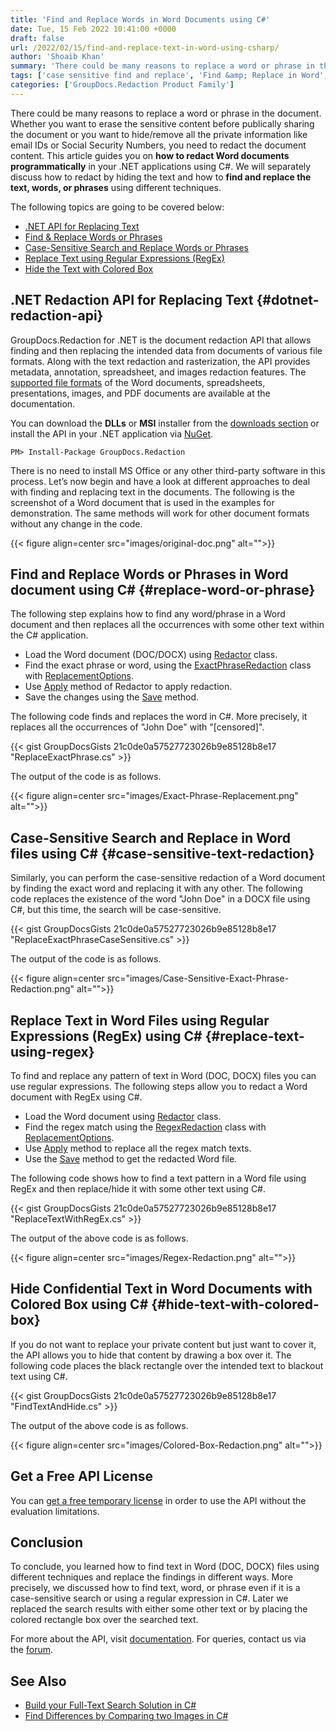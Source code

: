 ```yaml
---
title: 'Find and Replace Words in Word Documents using C#'
date: Tue, 15 Feb 2022 10:41:00 +0000
draft: false
url: /2022/02/15/find-and-replace-text-in-word-using-csharp/
author: 'Shoaib Khan'
summary: 'There could be many reasons to replace a word or phrase in the document. Whether you want to erase the sensitive content before publically sharing the document or you want to hide/remove all the private information like email IDs or Social Security Numbers, you need to redact the document content. This article guides you on **how to redact Word documents programmatically** in your .NET applications using C#. We will separately discuss how to redact by hiding the text and how to **find and replace the text, words, or phrases** using different techniques.'
tags: ['case sensitive find and replace', 'Find &amp; Replace in Word', 'Find and replace text', 'Redact in CSharp', 'Redact Word in CSharp', 'Replace words in CSharp', 'text redaction']
categories: ['GroupDocs.Redaction Product Family']
---
```


There could be many reasons to replace a word or phrase in the document. Whether you want to erase the sensitive content before publically sharing the document or you want to hide/remove all the private information like email IDs or Social Security Numbers, you need to redact the document content. This article guides you on **how to redact Word documents programmatically** in your .NET applications using C#. We will separately discuss how to redact by hiding the text and how to **find and replace the text, words, or phrases** using different techniques.

The following topics are going to be covered below:

*   [.NET API for Replacing Text](#dotnet-redaction-api)
*   [Find & Replace Words or Phrases](#replace-word-or-phrase)
*   [Case-Sensitive Search and Replace Words or Phrases](#case-sensitive-text-redaction)
*   [Replace Text using Regular Expressions (RegEx)](#replace-text-using-regex)
*   [Hide the Text with Colored Box](#hide-text-with-colored-box)

## .NET Redaction API for Replacing Text {#dotnet-redaction-api}

GroupDocs.Redaction for .NET is the document redaction API that allows finding and then replacing the intended data from documents of various file formats. Along with the text redaction and rasterization, the API provides metadata, annotation, spreadsheet, and images redaction features. The [supported file formats](https://docs.groupdocs.com/redaction/net/supported-document-formats/) of the Word documents, spreadsheets, presentations, images, and PDF documents are available at the documentation.

You can download the **DLLs** or **MSI** installer from the [downloads section](https://downloads.groupdocs.com/redaction) or install the API in your .NET application via [NuGet](https://www.nuget.org/packages/groupdocs.redaction).

```
PM> Install-Package GroupDocs.Redaction
```

There is no need to install MS Office or any other third-party software in this process. Let’s now begin and have a look at different approaches to deal with finding and replacing text in the documents. The following is the screenshot of a Word document that is used in the examples for demonstration. The same methods will work for other document formats without any change in the code.



{{< figure align=center src="images/original-doc.png" alt="">}}


## Find and Replace Words or Phrases in Word document using C# {#replace-word-or-phrase}

The following step explains how to find any word/phrase in a Word document and then replaces all the occurrences with some other text within the C# application.

*   Load the Word document (DOC/DOCX) using [Redactor](https://apireference.groupdocs.com/redaction/net/groupdocs.redaction/redactor) class.
*   Find the exact phrase or word, using the [ExactPhraseRedaction](https://apireference.groupdocs.com/redaction/net/groupdocs.redaction.redactions/exactphraseredaction) class with [ReplacementOptions](https://apireference.groupdocs.com/redaction/net/groupdocs.redaction.redactions/replacementoptions).
*   Use [Apply](https://apireference.groupdocs.com/redaction/net/groupdocs.redaction/redactor/methods/apply/index) method of Redactor to apply redaction.
*   Save the changes using the [Save](https://apireference.groupdocs.com/redaction/net/groupdocs.redaction/redactor/methods/save/index) method.

The following code finds and replaces the word in C#. More precisely, it replaces all the occurrences of "John Doe" with "\[censored\]".

{{< gist GroupDocsGists 21c0de0a57527723026b9e85128b8e17 "ReplaceExactPhrase.cs" >}}

The output of the code is as follows.



{{< figure align=center src="images/Exact-Phrase-Replacement.png" alt="">}}


## Case-Sensitive Search and Replace in Word files using C# {#case-sensitive-text-redaction}

Similarly, you can perform the case-sensitive redaction of a Word document by finding the exact word and replacing it with any other. The following code replaces the existence of the word "John Doe" in a DOCX file using C#, but this time, the search will be case-sensitive.

{{< gist GroupDocsGists 21c0de0a57527723026b9e85128b8e17 "ReplaceExactPhraseCaseSensitive.cs" >}}

The output of the code is as follows.



{{< figure align=center src="images/Case-Sensitive-Exact-Phrase-Redaction.png" alt="">}}


## Replace Text in Word Files using Regular Expressions (RegEx) using C# {#replace-text-using-regex}

To find and replace any pattern of text in Word (DOC, DOCX) files you can use regular expressions. The following steps allow you to redact a Word document with RegEx using C#.

*   Load the Word document using [Redactor](https://apireference.groupdocs.com/redaction/net/groupdocs.redaction/redactor) class.
*   Find the regex match using the [RegexRedaction](https://apireference.groupdocs.com/redaction/net/groupdocs.redaction.redactions/regexredaction) class with [ReplacementOptions](https://apireference.groupdocs.com/redaction/net/groupdocs.redaction.redactions/replacementoptions).
*   Use [Apply](https://apireference.groupdocs.com/redaction/net/groupdocs.redaction/redactor/methods/apply/index) method to replace all the regex match texts.
*   Use the [Save](https://apireference.groupdocs.com/redaction/net/groupdocs.redaction/redactor/methods/save/index) method to get the redacted Word file.

The following code shows how to find a text pattern in a Word file using RegEx and then replace/hide it with some other text using C#.

{{< gist GroupDocsGists 21c0de0a57527723026b9e85128b8e17 "ReplaceTextWithRegEx.cs" >}}

The output of the above code is as follows.



{{< figure align=center src="images/Regex-Redaction.png" alt="">}}


## Hide Confidential Text in Word Documents with Colored Box using C# {#hide-text-with-colored-box}

If you do not want to replace your private content but just want to cover it, the API allows you to hide that content by drawing a box over it. The following code places the black rectangle over the intended text to blackout text using C#.

{{< gist GroupDocsGists 21c0de0a57527723026b9e85128b8e17 "FindTextAndHide.cs" >}}

The output of the above code is as follows.



{{< figure align=center src="images/Colored-Box-Redaction.png" alt="">}}


## Get a Free API License

You can [get a free temporary license](https://purchase.groupdocs.com/temporary-license) in order to use the API without the evaluation limitations.

## Conclusion

To conclude, you learned how to find text in Word (DOC, DOCX) files using different techniques and replace the findings in different ways. More precisely, we discussed how to find text, word, or phrase even if it is a case-sensitive search or using a regular expression in C#. Later we replaced the search results with either some other text or by placing the colored rectangle box over the searched text.

For more about the API, visit [documentation](https://docs.groupdocs.com/redaction). For queries, contact us via the [forum](https://forum.groupdocs.com/).

## See Also

*   [Build your Full-Text Search Solution in C#](https://blog.groupdocs.com/2021/06/03/build-your-full-text-search-solution-in-csharp/)
*   [Find Differences by Comparing two Images in C#](https://blog.groupdocs.com/2021/01/06/compare-images-in-csharp-dotnet/)





